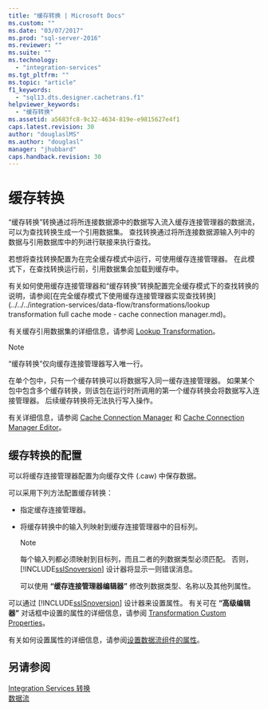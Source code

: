 ```yaml
---
title: "缓存转换 | Microsoft Docs"
ms.custom: ""
ms.date: "03/07/2017"
ms.prod: "sql-server-2016"
ms.reviewer: ""
ms.suite: ""
ms.technology: 
  - "integration-services"
ms.tgt_pltfrm: ""
ms.topic: "article"
f1_keywords: 
  - "sql13.dts.designer.cachetrans.f1"
helpviewer_keywords: 
  - "缓存转换"
ms.assetid: a5683fc8-9c32-4634-819e-e9815627e4f1
caps.latest.revision: 30
author: "douglaslMS"
ms.author: "douglasl"
manager: "jhubbard"
caps.handback.revision: 30
---
```

# 缓存转换
  “缓存转换”转换通过将所连接数据源中的数据写入流入缓存连接管理器的数据流，可以为查找转换生成一个引用数据集。 查找转换通过将所连接数据源输入列中的数据与引用数据库中的列进行联接来执行查找。  
  
 若想将查找转换配置为在完全缓存模式中运行，可使用缓存连接管理器。 在此模式下，在查找转换运行前，引用数据集会加载到缓存中。  
  
 有关如何使用缓存连接管理器和“缓存转换”转换配置完全缓存模式下的查找转换的说明，请参阅[在完全缓存模式下使用缓存连接管理器实现查找转换](../../../integration-services/data-flow/transformations/lookup transformation full cache mode - cache connection manager.md)。  
  
 有关缓存引用数据集的详细信息，请参阅 [Lookup Transformation](../../../integration-services/data-flow/transformations/lookup-transformation.md)。  
  
> [!NOTE]  
>  “缓存转换”仅向缓存连接管理器写入唯一行。  
  
 在单个包中，只有一个缓存转换可以将数据写入同一缓存连接管理器。 如果某个包中包含多个缓存转换，则该包在运行时所调用的第一个缓存转换会将数据写入连接管理器。 后续缓存转换将无法执行写入操作。  
  
 有关详细信息，请参阅 [Cache Connection Manager](../../../integration-services/data-flow/transformations/cache-connection-manager.md) 和 [Cache Connection Manager Editor](../../../integration-services/data-flow/transformations/cache-connection-manager-editor.md)。  
  
## 缓存转换的配置  
 可以将缓存连接管理器配置为向缓存文件 (.caw) 中保存数据。  
  
 可以采用下列方法配置缓存转换：  
  
-   指定缓存连接管理器。  
  
-   将缓存转换中的输入列映射到缓存连接管理器中的目标列。  
  
    > [!NOTE]  
    >  每个输入列都必须映射到目标列，而且二者的列数据类型必须匹配。 否则， [!INCLUDE[ssISnoversion](../../../includes/ssisnoversion-md.md)] 设计器将显示一则错误消息。  
  
     可以使用 **“缓存连接管理器编辑器”** 修改列数据类型、名称以及其他列属性。  
  
 可以通过 [!INCLUDE[ssISnoversion](../../../includes/ssisnoversion-md.md)] 设计器来设置属性。 有关可在 **“高级编辑器”** 对话框中设置的属性的详细信息，请参阅 [Transformation Custom Properties](../../../integration-services/data-flow/transformations/transformation-custom-properties.md)。  
  
 有关如何设置属性的详细信息，请参阅[设置数据流组件的属性](../../../integration-services/data-flow/set-the-properties-of-a-data-flow-component.md)。  
  
## 另请参阅  
 [Integration Services 转换](../../../integration-services/data-flow/transformations/integration-services-transformations.md)   
 [数据流](../../../integration-services/data-flow/data-flow.md)  
  
  